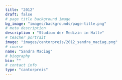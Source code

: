 ```yaml
---
title: "2012"
draft: false
# page title background image
bg_image: "images/backgrounds/page-title.png"
# meta description
description : "Studium der Medizin in Halle"
# teacher portrait
image: "images/cantorpreis/2012_sandra_maciag.png"
# course
name: "Sandra Maciag"
# biography
bio: ""
# contact info
type: "cantorpreis"
---
```

